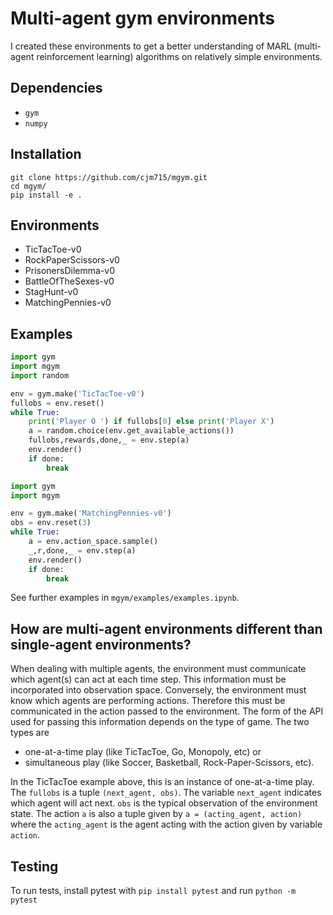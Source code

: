 # Multi-agent gym environments

I created these environments to get a better understanding of MARL (multi-agent reinforcement learning) algorithms on relatively simple environments. 

## Dependencies
* `gym`
* `numpy`

## Installation
```
git clone https://github.com/cjm715/mgym.git
cd mgym/
pip install -e .
 ```

## Environments
* TicTacToe-v0
* RockPaperScissors-v0
* PrisonersDilemma-v0
* BattleOfTheSexes-v0
* StagHunt-v0
* MatchingPennies-v0


## Examples
```python
import gym
import mgym
import random

env = gym.make('TicTacToe-v0')
fullobs = env.reset()
while True:
    print('Player O ') if fullobs[0] else print('Player X')
    a = random.choice(env.get_available_actions())
    fullobs,rewards,done,_ = env.step(a)
    env.render()
    if done:
        break
```


```python
import gym
import mgym

env = gym.make('MatchingPennies-v0')
obs = env.reset(3)
while True:
    a = env.action_space.sample()
    _,r,done,_ = env.step(a)
    env.render()
    if done:
        break
```

See further examples in `mgym/examples/examples.ipynb`.

## How are multi-agent environments different than single-agent environments?

When dealing with multiple agents, the environment must communicate which agent(s)
can act at each time step. This information must be incorporated into observation space.
Conversely, the environment must know which agents are performing actions. Therefore this must
be communicated in the action passed to the environment. The form of the API used for passing this information depends on the type of game. The two types are

* one-at-a-time play  (like TicTacToe, Go, Monopoly, etc) or
* simultaneous play (like Soccer, Basketball, Rock-Paper-Scissors, etc).

In the TicTacToe example above, this is an instance of one-at-a-time play. The `fullobs` is
a tuple `(next_agent, obs)`. The variable `next_agent` indicates which agent will act next.
`obs` is the typical observation of the environment state. The action `a` is also a tuple given
by `a = (acting_agent, action)` where the `acting_agent`
is the agent acting with the action given by variable `action`.

## Testing
To run tests, install pytest with `pip install pytest` and run `python -m pytest`

